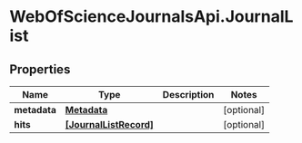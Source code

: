 # WebOfScienceJournalsApi.JournalList

## Properties

Name | Type | Description | Notes
------------ | ------------- | ------------- | -------------
**metadata** | [**Metadata**](Metadata.md) |  | [optional] 
**hits** | [**[JournalListRecord]**](JournalListRecord.md) |  | [optional] 


